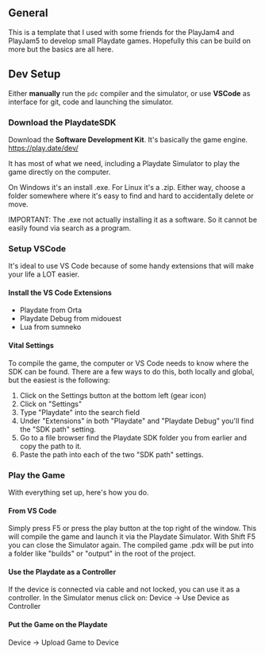 ## General

This is a template that I used with some friends for the PlayJam4 and PlayJam5 to develop small Playdate games.
Hopefully this can be build on more but the basics are all here.

## Dev Setup

Either **manually** run the `pdc` compiler and the simulator, or use **VSCode** as interface for git, code and launching the simulator.

### Download the PlaydateSDK

Download the **Software Development Kit**. It's basically the game engine.
https://play.date/dev/

It has most of what we need, including a Playdate Simulator to play the game directly on the computer.

On Windows it's an install .exe. For Linux it's a .zip.
Either way, choose a folder somewhere where it's easy to find and hard to accidentally delete or move.

IMPORTANT: The .exe not actually installing it as a software. So it cannot be easily found via search as a program.

### Setup VSCode

It's ideal to use VS Code because of some handy extensions that will make your life a LOT easier.

#### Install the VS Code Extensions
- Playdate from Orta
- Playdate Debug from midouest
- Lua from sumneko

#### Vital Settings
To compile the game, the computer or VS Code needs to know where the SDK can be found.
There are a few ways to do this, both locally and global, but the easiest is the following:

1. Click on the Settings button at the bottom left (gear icon)
2. Click on "Settings"
3. Type "Playdate" into the search field
4. Under "Extensions" in both "Playdate" and "Playdate Debug" you'll find the "SDK path" setting.
5. Go to a file browser find the Playdate SDK folder you from earlier and copy the path to it.
6. Paste the path into each of the two "SDK path" settings.

### Play the Game

With everything set up, here's how you do.

#### From VS Code

Simply press F5 or press the play button at the top right of the window.
This will compile the game and launch it via the Playdate Simulator.
With Shift F5  you can close the Simulator again.
The compiled game .pdx will be put into a folder like "builds" or "output" in the root of the project.

#### Use the Playdate as a Controller

If the device is connected via cable and not locked, you can use it as a controller.
In the Simulator menus click on:
Device → Use Device as Controller

#### Put the Game on the Playdate

Device → Upload Game to Device
 
